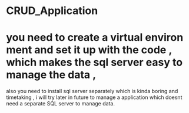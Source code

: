 # CRUD_Application
# you need to create a virtual environ ment and set it up with  the code , which makes the sql server easy to manage the data ,
also you need to install sql server separately which is kinda boring and timetaking , i will try later in future to manage a application which 
doesnt need a separate SQL server to manage data.
